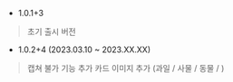 - 1.0.1+3
> 초기 출시 버전


- 1.0.2+4 (2023.03.10 ~ 2023.XX.XX)
> 캡쳐 불가 기능 추가
> 카드 이미지 추가 (과일 / 사물 / 동물 / ) 